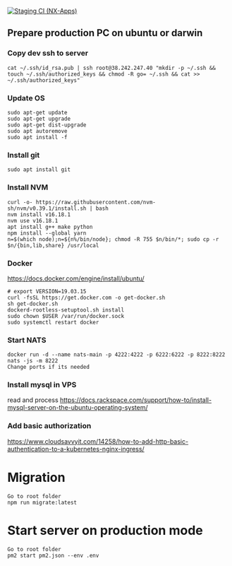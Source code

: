 [![Staging CI (NX-Apps)](https://github.com/D-F-Group/apiback/actions/workflows/stage-ci.yml/badge.svg?branch=dev)](https://github.com/D-F-Group/apiback/actions/workflows/stage-ci.yml)

## Prepare production PC on ubuntu or darwin

### Copy dev ssh to server

```
cat ~/.ssh/id_rsa.pub | ssh root@38.242.247.40 "mkdir -p ~/.ssh && touch ~/.ssh/authorized_keys && chmod -R go= ~/.ssh && cat >> ~/.ssh/authorized_keys"
```

### Update OS

```
sudo apt-get update
sudo apt-get upgrade
sudo apt-get dist-upgrade
sudo apt autoremove
sudo apt install -f
```

### Install git

```
sudo apt install git
```

### Install NVM

```
curl -o- https://raw.githubusercontent.com/nvm-sh/nvm/v0.39.1/install.sh | bash
nvm install v16.18.1
nvm use v16.18.1
apt install g++ make python
npm install --global yarn
n=$(which node);n=${n%/bin/node}; chmod -R 755 $n/bin/*; sudo cp -r $n/{bin,lib,share} /usr/local
```

### Docker

https://docs.docker.com/engine/install/ubuntu/

```
# export VERSION=19.03.15
curl -fsSL https://get.docker.com -o get-docker.sh
sh get-docker.sh
dockerd-rootless-setuptool.sh install
sudo chown $USER /var/run/docker.sock
sudo systemctl restart docker
```

### Start NATS

```
docker run -d --name nats-main -p 4222:4222 -p 6222:6222 -p 8222:8222 nats -js -m 8222
Change ports if its needed
```

### Install mysql in VPS

read and process
https://docs.rackspace.com/support/how-to/install-mysql-server-on-the-ubuntu-operating-system/

### Add basic authorization

https://www.cloudsavvyit.com/14258/how-to-add-http-basic-authentication-to-a-kubernetes-nginx-ingress/

# Migration

```
Go to root folder
npm run migrate:latest
```

# Start server on production mode

```
Go to root folder
pm2 start pm2.json --env .env
```
